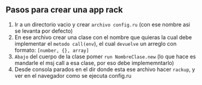 ## Pasos para crear una app rack

1. Ir a un directorio vacio y crear `archivo config.ru` (con ese nombre asi se levanta por defecto)
2. En ese archivo crear una clase con el nombre que quieras la cual debe implementar el `metodo call(env`), el cual `devuelve` un arreglo con formato: `[number, {}, array]`
3. `Abajo` del cuerpo de la clase pomer `run NombreClase.new` (lo que hace es mandarle el msj call a esa clase, por eso debe implememntarlo)
4. Desde consola parados en el dir donde esta ese archivo hacer `rackup`, y ver en el navegador como se ejecuta config.ru